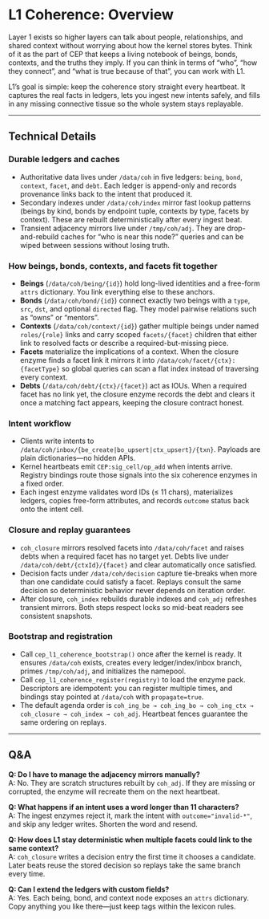 # L1 Coherence: Overview

Layer 1 exists so higher layers can talk about people, relationships, and shared context without worrying about how the kernel stores bytes. Think of it as the part of CEP that keeps a living notebook of beings, bonds, contexts, and the truths they imply. If you can think in terms of “who”, “how they connect”, and “what is true because of that”, you can work with L1.

L1’s goal is simple: keep the coherence story straight every heartbeat. It captures the real facts in ledgers, lets you ingest new intents safely, and fills in any missing connective tissue so the whole system stays replayable.

---

## Technical Details

### Durable ledgers and caches
- Authoritative data lives under `/data/coh` in five ledgers: `being`, `bond`, `context`, `facet`, and `debt`. Each ledger is append-only and records provenance links back to the intent that produced it.
- Secondary indexes under `/data/coh/index` mirror fast lookup patterns (beings by kind, bonds by endpoint tuple, contexts by type, facets by context). These are rebuilt deterministically after every ingest beat.
- Transient adjacency mirrors live under `/tmp/coh/adj`. They are drop-and-rebuild caches for “who is near this node?” queries and can be wiped between sessions without losing truth.

### How beings, bonds, contexts, and facets fit together
- **Beings** (`/data/coh/being/{id}`) hold long-lived identities and a free-form `attrs` dictionary. You link everything else to these anchors.
- **Bonds** (`/data/coh/bond/{id}`) connect exactly two beings with a `type`, `src`, `dst`, and optional `directed` flag. They model pairwise relations such as “owns” or “mentors”.
- **Contexts** (`/data/coh/context/{id}`) gather multiple beings under named `roles/{role}` links and carry scoped `facets/{facet}` children that either link to resolved facts or describe a required-but-missing piece.
- **Facets** materialize the implications of a context. When the closure enzyme finds a facet link it mirrors it into `/data/coh/facet/{ctx}:{facetType}` so global queries can scan a flat index instead of traversing every context.
- **Debts** (`/data/coh/debt/{ctx}/{facet}`) act as IOUs. When a required facet has no link yet, the closure enzyme records the debt and clears it once a matching fact appears, keeping the closure contract honest.

### Intent workflow
- Clients write intents to `/data/coh/inbox/{be_create|bo_upsert|ctx_upsert}/{txn}`. Payloads are plain dictionaries—no hidden APIs.
- Kernel heartbeats emit `CEP:sig_cell/op_add` when intents arrive. Registry bindings route those signals into the six coherence enzymes in a fixed order.
- Each ingest enzyme validates word IDs (≤ 11 chars), materializes ledgers, copies free-form attributes, and records `outcome` status back onto the intent cell.

### Closure and replay guarantees
- `coh_closure` mirrors resolved facets into `/data/coh/facet` and raises debts when a required facet has no target yet. Debts live under `/data/coh/debt/{ctxId}/{facet}` and clear automatically once satisfied.
- Decision facts under `/data/coh/decision` capture tie-breaks when more than one candidate could satisfy a facet. Replays consult the same decision so deterministic behavior never depends on iteration order.
- After closure, `coh_index` rebuilds durable indexes and `coh_adj` refreshes transient mirrors. Both steps respect locks so mid-beat readers see consistent snapshots.

### Bootstrap and registration
- Call `cep_l1_coherence_bootstrap()` once after the kernel is ready. It ensures `/data/coh` exists, creates every ledger/index/inbox branch, primes `/tmp/coh/adj`, and initializes the namepool.
- Call `cep_l1_coherence_register(registry)` to load the enzyme pack. Descriptors are idempotent: you can register multiple times, and bindings stay pointed at `/data/coh` with `propagate=true`.
- The default agenda order is `coh_ing_be → coh_ing_bo → coh_ing_ctx → coh_closure → coh_index → coh_adj`. Heartbeat fences guarantee the same ordering on replays.

---

## Q&A

**Q: Do I have to manage the adjacency mirrors manually?**  
A: No. They are scratch structures rebuilt by `coh_adj`. If they are missing or corrupted, the enzyme will recreate them on the next heartbeat.

**Q: What happens if an intent uses a word longer than 11 characters?**  
A: The ingest enzymes reject it, mark the intent with `outcome="invalid-*"`, and skip any ledger writes. Shorten the word and resend.

**Q: How does L1 stay deterministic when multiple facets could link to the same context?**  
A: `coh_closure` writes a decision entry the first time it chooses a candidate. Later beats reuse the stored decision so replays take the same branch every time.

**Q: Can I extend the ledgers with custom fields?**  
A: Yes. Each being, bond, and context node exposes an `attrs` dictionary. Copy anything you like there—just keep tags within the lexicon rules.
